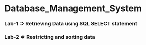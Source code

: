 # Database_Management_System
### Lab-1 => Retrieving Data using SQL SELECT statement
### Lab-2 => Restricting and sorting data